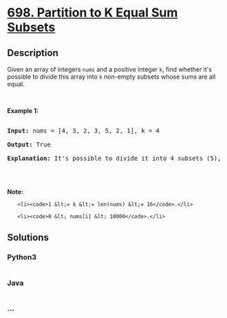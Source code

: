 # [698. Partition to K Equal Sum Subsets](https://leetcode.com/problems/partition-to-k-equal-sum-subsets)

## Description
<p>Given an array of integers <code>nums</code> and a positive integer <code>k</code>, find whether it&#39;s possible to divide this array into <code>k</code> non-empty subsets whose sums are all equal.</p>



<p>&nbsp;</p>



<p><b>Example 1:</b></p>



<pre>

<b>Input:</b> nums = [4, 3, 2, 3, 5, 2, 1], k = 4

<b>Output:</b> True

<b>Explanation:</b> It&#39;s possible to divide it into 4 subsets (5), (1, 4), (2,3), (2,3) with equal sums.

</pre>



<p>&nbsp;</p>



<p><b>Note:</b></p>



<ul>

	<li><code>1 &lt;= k &lt;= len(nums) &lt;= 16</code>.</li>

	<li><code>0 &lt; nums[i] &lt; 10000</code>.</li>

</ul>




## Solutions


<!-- tabs:start -->

### **Python3**

```python

```

### **Java**

```java

```

### **...**
```

```

<!-- tabs:end -->